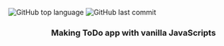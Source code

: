 ![GitHub top language](https://img.shields.io/github/languages/top/Ryuyxx/todo-js?style=for-the-badge)
![GitHub last commit](https://img.shields.io/github/last-commit/Ryuyxx/todo-js?style=for-the-badge)


<h3 align="center">
    Making ToDo app with vanilla JavaScripts
</h3>
